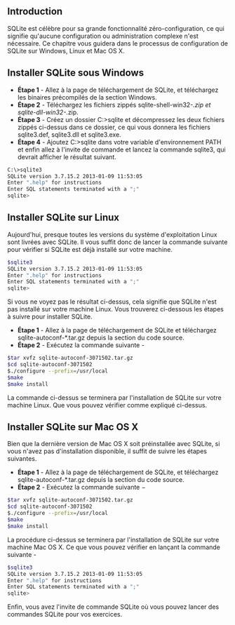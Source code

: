 ## Introduction

SQLite est célèbre pour sa grande fonctionnalité zéro-configuration, ce qui signifie qu'aucune configuration ou administration complexe n'est nécessaire. Ce chapitre vous guidera dans le processus de configuration de SQLite sur Windows, Linux et Mac OS X.

## Installer SQLite sous Windows

- **Étape 1** - Allez à la page de téléchargement de SQLite, et téléchargez les binaires précompilés de la section Windows.
- **Étape 2** - Téléchargez les fichiers zippés sqlite-shell-win32-*.zip et sqlite-dll-win32-*.zip.
- **Étape 3** - Créez un dossier C:\>sqlite et décompressez les deux fichiers zippés ci-dessus dans ce dossier, ce qui vous donnera les fichiers sqlite3.def, sqlite3.dll et sqlite3.exe.
- **Étape 4** - Ajoutez C:\>sqlite dans votre variable d'environnement PATH et enfin allez à l'invite de commande et lancez la commande sqlite3, qui devrait afficher le résultat suivant.

```bash
C:\>sqlite3
SQLite version 3.7.15.2 2013-01-09 11:53:05
Enter ".help" for instructions
Enter SQL statements terminated with a ";"
sqlite>
```

## Installer SQLite sur Linux

Aujourd'hui, presque toutes les versions du système d'exploitation Linux sont livrées avec SQLite. Il vous suffit donc de lancer la commande suivante pour vérifier si SQLite est déjà installé sur votre machine.

```bash
$sqlite3
SQLite version 3.7.15.2 2013-01-09 11:53:05
Enter ".help" for instructions
Enter SQL statements terminated with a ";"
sqlite>
```

Si vous ne voyez pas le résultat ci-dessus, cela signifie que SQLite n'est pas installé sur votre machine Linux. Vous trouverez ci-dessous les étapes à suivre pour installer SQLite.

- **Étape 1** - Allez à la page de téléchargement de SQLite et téléchargez sqlite-autoconf-*.tar.gz depuis la section du code source.
- **Étape 2** - Exécutez la commande suivante -

```bash
$tar xvfz sqlite-autoconf-3071502.tar.gz
$cd sqlite-autoconf-3071502
$./configure --prefix=/usr/local
$make
$make install
```

La commande ci-dessus se terminera par l'installation de SQLite sur votre machine Linux. Que vous pouvez vérifier comme expliqué ci-dessus.

## Installer SQLite sur Mac OS X

Bien que la dernière version de Mac OS X soit préinstallée avec SQLite, si vous n'avez pas d'installation disponible, il suffit de suivre les étapes suivantes.

- **Étape 1** - Allez à la page de téléchargement de SQLite, et téléchargez sqlite-autoconf-*.tar.gz depuis la section du code source.
- **Étape 2** - Exécutez la commande suivante −

```bash
$tar xvfz sqlite-autoconf-3071502.tar.gz
$cd sqlite-autoconf-3071502
$./configure --prefix=/usr/local
$make
$make install
```

La procédure ci-dessus se terminera par l'installation de SQLite sur votre machine Mac OS X. Ce que vous pouvez vérifier en lançant la commande suivante -

```bash
$sqlite3
SQLite version 3.7.15.2 2013-01-09 11:53:05
Enter ".help" for instructions
Enter SQL statements terminated with a ";"
sqlite>
```

Enfin, vous avez l'invite de commande SQLite où vous pouvez lancer des commandes SQLite pour vos exercices.